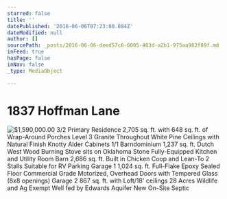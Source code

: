 ```yaml
---
starred: false
title: ''
datePublished: '2016-06-06T07:23:00.884Z'
dateModified: null
author: []
sourcePath: _posts/2016-06-06-deed57c6-6005-483d-a2b1-975aa982f89f.md
inFeed: true
hasPage: false
inNav: false
_type: MediaObject

---
```

# 1837 Hoffman Lane
![$1,590,000.00  3/2 Primary Residence 2,705 sq. ft. with 648 sq. ft. of Wrap-Around Porches  Level 3 Granite Throughout  White Pine Ceilings with Natural Finish  Knotty Alder Cabinets  1/1 Barndominium 1,237 sq. ft.   Dutch West Wood Burning Stove sits on Oklahoma Stone  Fully-Equipped Kitchen and Utility Room  Barn 2,686 sq. ft.  Built in Chicken Coop and Lean-To  2 Stalls  Suitable for RV Parking  Garage 1  1,024 sq. ft.   Full-Flake Epoxy Sealed Floor  Commercial Grade Motorized, Overhead Doors with Tempered Glass (8x8 openings)  Garage 2 867 sq. ft. with Loft/18' ceilings  28 Acres  Wildlife and Ag Exempt  Well fed by Edwards Aquifer  New On-Site Septic](https://the-grid-user-content.s3-us-west-2.amazonaws.com/4609687c-9d55-49ee-8787-e38f7e531553.jpg)